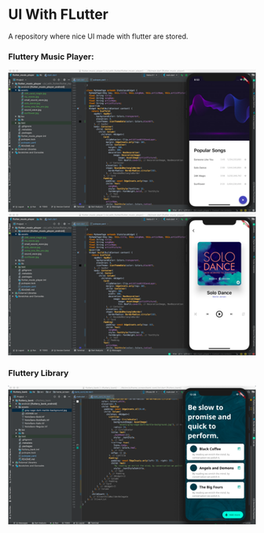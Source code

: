 # UI With FLutter

A repository where nice UI made with flutter are stored.

### Fluttery Music Player:

<img src = "https://github.com/DhruvamSharma/UI-With-Flutter/blob/master/flutter_music_player/docs/music_player_main_screen.png">

<img src = "https://github.com/DhruvamSharma/UI-With-Flutter/blob/master/flutter_music_player/docs/music_player_detailed_screen.png">

### Fluttery Library

<img src = "https://github.com/DhruvamSharma/UI-With-Flutter/blob/master/fluttery_library/docs/state1withstudio.png">

